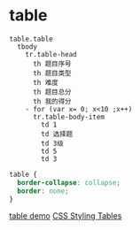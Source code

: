 # table

```pug
table.table
  tbody
    tr.table-head
      th 题目序号
      th 题目类型
      th 难度
      th 题目总分
      th 我的得分
    - for (var x= 0; x<10 ;x++)
      tr.table-body-item
        td 1
        td 选择题
        td 3级
        td 5
        td 3
```

```css
table {
  border-collapse: collapse;
  border: none;
}
```

[table demo](https://codepen.io/cyio/pen/vvYrVL)
[CSS Styling Tables](https://www.w3schools.com/css/css_table.asp)
